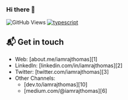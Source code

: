 ### Hi there 👋

![GitHub Views](https://komarev.com/ghpvc/?username=iamrajthomas&color=FAC151)
[![typescript](https://img.shields.io/badge/TypeScript-Raj-FAC151.svg?logo=typescript&logoWidth=20)](https://github.com/iamrajthomas)

## 📬 Get in touch

- Web: [about.me/iamrajthomas][1]
- LinkedIn: [linkedin.com/in/iamrajthomas][2]
- Twitter: [twitter.com/iamrajthomas][3]
- Other Channels:
  - [dev.to/iamrajthomas][10]
  - [medium.com/@iamrajthomas][6]

<!--
**iamrajthomas/iamrajthomas** is a ✨ _special_ ✨ repository because its `README.md` (this file) appears on your GitHub profile.

Here are some ideas to get you started:

- 🔭 I’m currently working on ...
- 🌱 I’m currently learning ...
- 👯 I’m looking to collaborate on ...
- 🤔 I’m looking for help with ...
- 💬 Ask me about ...
- 📫 How to reach me: ...
- 😄 Pronouns: ...
- ⚡ Fun fact: ...
-->
